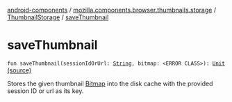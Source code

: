 [android-components](../../index.md) / [mozilla.components.browser.thumbnails.storage](../index.md) / [ThumbnailStorage](index.md) / [saveThumbnail](./save-thumbnail.md)

# saveThumbnail

`fun saveThumbnail(sessionIdOrUrl: `[`String`](https://kotlinlang.org/api/latest/jvm/stdlib/kotlin/-string/index.html)`, bitmap: <ERROR CLASS>): `[`Unit`](https://kotlinlang.org/api/latest/jvm/stdlib/kotlin/-unit/index.html) [(source)](https://github.com/mozilla-mobile/android-components/blob/master/components/browser/thumbnails/src/main/java/mozilla/components/browser/thumbnails/storage/ThumbnailStorage.kt#L80)

Stores the given thumbnail [Bitmap](#) into the disk cache with the provided session ID or url
as its key.

